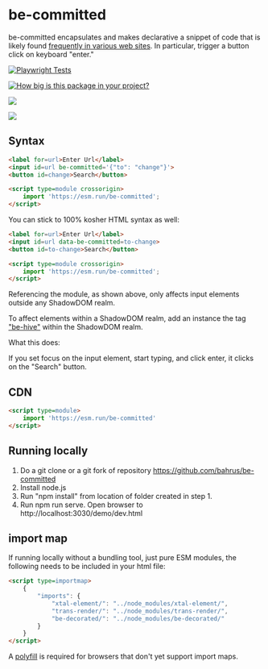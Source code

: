 # be-committed

be-committed encapsulates and makes declarative a snippet of code that is likely found [frequently in various web sites](https://www.w3schools.com/howto/howto_js_trigger_button_enter.asp). In particular, trigger a button click on keyboard "enter."


[![Playwright Tests](https://github.com/bahrus/be-committed/actions/workflows/CI.yml/badge.svg?branch=baseline)](https://github.com/bahrus/be-committed/actions/workflows/CI.yml)

[![How big is this package in your project?](https://img.shields.io/bundlephobia/minzip/be-committed?style=for-the-badge)](https://bundlephobia.com/result?p=be-committed)

<img src="http://img.badgesize.io/https://cdn.jsdelivr.net/npm/be-committed?compression=gzip">

<a href="https://nodei.co/npm/be-committed/"><img src="https://nodei.co/npm/be-committed.png"></a>

## Syntax

```html
<label for=url>Enter Url</label>
<input id=url be-committed='{"to": "change"}'>
<button id=change>Search</button>

<script type=module crossorigin>
    import 'https://esm.run/be-committed';
</script>
```

You can stick to 100% kosher HTML syntax as well:

```html
<label for=url>Enter Url</label>
<input id=url data-be-committed=to-change>
<button id=to-change>Search</button>

<script type=module crossorigin>
    import 'https://esm.run/be-committed';
</script>
```

Referencing the module, as shown above, only affects input elements outside any ShadowDOM realm.

To affect elements within a ShadowDOM realm, add an instance the tag ["be-hive"](https://github.com/bahrus/be-hive) within the ShadowDOM realm.  

What this does:

If you set focus on the input element, start typing, and click enter, it clicks on the "Search" button.

## CDN

```html
<script type=module>
    import 'https://esm.run/be-committed'
</script>
```


## Running locally

1.  Do a git clone or a git fork of repository https://github.com/bahrus/be-committed
2.  Install node.js
3.  Run "npm install" from location of folder created in step 1.
4.  Run npm run serve.  Open browser to http://localhost:3030/demo/dev.html

## import map

If running locally without a bundling tool, just pure ESM modules, the following needs to be included in your html file:

```html
<script type=importmap>
    {
        "imports": {
            "xtal-element/": "../node_modules/xtal-element/",
            "trans-render/": "../node_modules/trans-render/",
            "be-decorated/": "../node_modules/be-decorated/"
        }
    }
</script>
```

A [polyfill](https://github.com/guybedford/es-module-shims) is required for browsers that don't yet support import maps.


